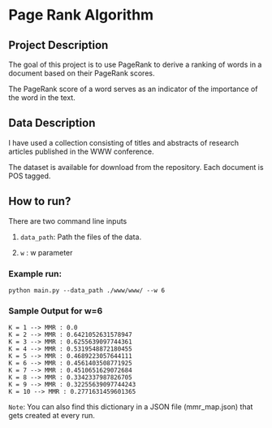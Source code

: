 # Page Rank Algorithm

## Project Description

The goal of this project is to use PageRank to derive a ranking of words in a document based on their PageRank scores. 

The PageRank score of a word serves as an indicator of the importance of the word in the text.

## Data Description

I have used a collection consisting of titles and abstracts of research articles published in the WWW conference. 

The dataset is available for download from the repository. Each document is POS tagged.

## How to run?

There are two command line inputs

1) `data_path`: Path the files of the data.

2) `w` : w parameter

### Example run:

```
python main.py --data_path ./www/www/ --w 6
```

### Sample Output for w=6

```
K = 1 --> MMR : 0.0
K = 2 --> MMR : 0.6421052631578947
K = 3 --> MMR : 0.6255639097744361
K = 4 --> MMR : 0.5319548872180455
K = 5 --> MMR : 0.4689223057644111
K = 6 --> MMR : 0.4561403508771925
K = 7 --> MMR : 0.4510651629072684
K = 8 --> MMR : 0.3342337987826705
K = 9 --> MMR : 0.32255639097744243
K = 10 --> MMR : 0.2771631459601365
```

`Note`: You can also find this dictionary in a JSON file (mmr_map.json) that gets created at every run. 